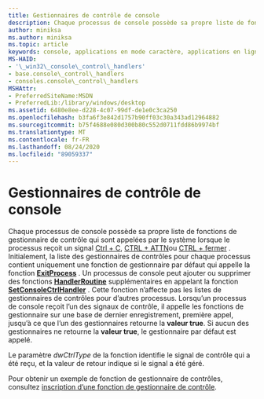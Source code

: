 ```yaml
---
title: Gestionnaires de contrôle de console
description: Chaque processus de console possède sa propre liste de fonctions de gestionnaire de contrôle qui sont appelées par le système lorsque le processus reçoit un signal CTRL + C, CTRL + ATTN ou CTRL + fermer.
author: miniksa
ms.author: miniksa
ms.topic: article
keywords: console, applications en mode caractère, applications en ligne de commande, applications Terminal Server, API de console
MS-HAID:
- '\_win32\_console\_control\_handlers'
- base.console\_control\_handlers
- consoles.console\_control\_handlers
MSHAttr:
- PreferredSiteName:MSDN
- PreferredLib:/library/windows/desktop
ms.assetid: 6480e8ee-d228-4c07-99df-de1e0c3ca250
ms.openlocfilehash: b3fa6f3e842d1757b90ff03c30a343ad12964882
ms.sourcegitcommit: b75f4688e080d300b80c552d0711fdd86b9974bf
ms.translationtype: MT
ms.contentlocale: fr-FR
ms.lasthandoff: 08/24/2020
ms.locfileid: "89059337"
---
```

# <a name="console-control-handlers"></a>Gestionnaires de contrôle de console


Chaque processus de console possède sa propre liste de fonctions de gestionnaire de contrôle qui sont appelées par le système lorsque le processus reçoit un signal [Ctrl + C](ctrl-c-and-ctrl-break-signals.md), [CTRL + ATTN](ctrl-c-and-ctrl-break-signals.md)ou [CTRL + fermer](ctrl-close-signal.md) . Initialement, la liste des gestionnaires de contrôles pour chaque processus contient uniquement une fonction de gestionnaire par défaut qui appelle la fonction [**ExitProcess**](https://msdn.microsoft.com/library/windows/desktop/ms682658) . Un processus de console peut ajouter ou supprimer des fonctions [**HandlerRoutine**](handlerroutine.md) supplémentaires en appelant la fonction [**SetConsoleCtrlHandler**](setconsolectrlhandler.md) . Cette fonction n’affecte pas les listes de gestionnaires de contrôles pour d’autres processus. Lorsqu’un processus de console reçoit l’un des signaux de contrôle, il appelle les fonctions de gestionnaire sur une base de dernier enregistrement, première appel, jusqu’à ce que l’un des gestionnaires retourne la **valeur true**. Si aucun des gestionnaires ne retourne la **valeur true**, le gestionnaire par défaut est appelé.

Le paramètre *dwCtrlType* de la fonction identifie le signal de contrôle qui a été reçu, et la valeur de retour indique si le signal a été géré.

Pour obtenir un exemple de fonction de gestionnaire de contrôles, consultez [inscription d’une fonction de gestionnaire de contrôle](registering-a-control-handler-function.md).

 

 




